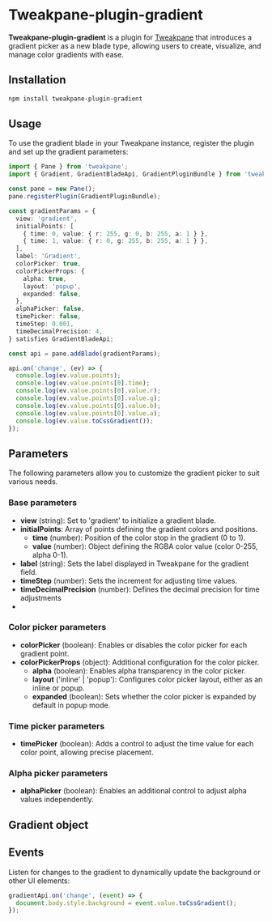 # Tweakpane-plugin-gradient

**Tweakpane-plugin-gradient** is a plugin for [Tweakpane](https://tweakpane.github.io/docs) that introduces a gradient picker as a new blade type, allowing users to create, visualize, and manage color gradients with ease.

## Installation

```sh
npm install tweakpane-plugin-gradient
```

## Usage

To use the gradient blade in your Tweakpane instance, register the plugin and set up the gradient parameters:

```typescript
import { Pane } from 'tweakpane';
import { Gradient, GradientBladeApi, GradientPluginBundle } from 'tweakpane-plugin-gradient';

const pane = new Pane();
pane.registerPlugin(GradientPluginBundle);

const gradientParams = {
  view: 'gradient',
  initialPoints: [
    { time: 0, value: { r: 255, g: 0, b: 255, a: 1 } },
    { time: 1, value: { r: 0, g: 255, b: 255, a: 1 } },
  ],
  label: 'Gradient',
  colorPicker: true,
  colorPickerProps: {
    alpha: true,
    layout: 'popup',
    expanded: false,
  },
  alphaPicker: false,
  timePicker: false,
  timeStep: 0.001,
  timeDecimalPrecision: 4,
} satisfies GradientBladeApi;

const api = pane.addBlade(gradientParams);

api.on('change', (ev) => {
  console.log(ev.value.points);
  console.log(ev.value.points[0].time);
  console.log(ev.value.points[0].value.r);
  console.log(ev.value.points[0].value.g);
  console.log(ev.value.points[0].value.b);
  console.log(ev.value.points[0].value.a);
  console.log(ev.value.toCssGradient());
});

```

## Parameters

The following parameters allow you to customize the gradient picker to suit various needs.

### Base parameters

* **view** (string): Set to 'gradient' to initialize a gradient blade.
* **initialPoints**: Array of points defining the gradient colors and positions.
  * **time** (number): Position of the color stop in the gradient (0 to 1).
  * **value** (number): Object defining the RGBA color value (color 0-255, alpha 0-1).
* **label** (string): Sets the label displayed in Tweakpane for the gradient field.
* **timeStep** (number): Sets the increment for adjusting time values.
* **timeDecimalPrecision** (number): Defines the decimal precision for time adjustments
* 
### Color picker parameters

* **colorPicker** (boolean): Enables or disables the color picker for each gradient point.
* **colorPickerProps** (object): Additional configuration for the color picker.
  * **alpha** (boolean): Enables alpha transparency in the color picker.
  * **layout** ('inline' | 'popup'): Configures color picker layout, either as an inline or popup.
  * **expanded** (boolean): Sets whether the color picker is expanded by default in popup mode.

### Time picker parameters

* **timePicker** (boolean): Adds a control to adjust the time value for each color point, allowing precise placement.

### Alpha picker parameters

* **alphaPicker** (boolean): Enables an additional control to adjust alpha values independently.

## Gradient object


## Events

Listen for changes to the gradient to dynamically update the background or other UI elements:

```typescript
gradientApi.on('change', (event) => {
  document.body.style.background = event.value.toCssGradient();
});
```
